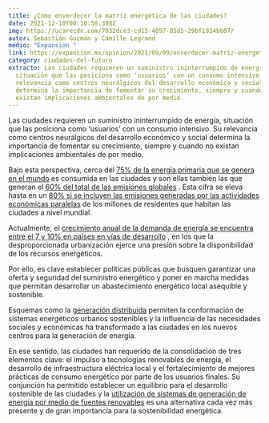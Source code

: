 ```yaml
---
title: ¿Cómo enverdecer la matriz energética de las ciudades?
date: 2021-12-10T00:10:58.398Z
img: https://ucarecdn.com/7032dce3-cd15-4097-85d5-29bf1924bb87/
autor: Sebastián Guzmán y Camille Legrand
medio: "Expansion "
link: https://expansion.mx/opinion/2021/09/09/enverdecer-matriz-energetica-ciudades
category: ciudades-del-futuro
extracto: Las ciudades requieren un suministro ininterrumpido de energía,
  situación que las posiciona como ‘usuarios’ con un consumo intensivo. Su
  relevancia como centros neurálgicos del desarrollo económico y social
  determina la importancia de fomentar su crecimiento, siempre y cuando no
  existan implicaciones ambientales de por medio.
---
```

Las ciudades requieren un suministro ininterrumpido de energía, situación que las posiciona como ‘usuarios’ con un consumo intensivo. Su relevancia como centros neurálgicos del desarrollo económico y social determina la importancia de fomentar su crecimiento, siempre y cuando no existan implicaciones ambientales de por medio.

Bajo esta perspectiva, cerca del [75% de la energía primaria que se genera en el mundo](https://unhabitat.org/topic/energy) es consumida en las ciudades y son ellas también las que generan el [60% del total de las emisiones globales](https://iea.blob.core.windows.net/assets/59268647-0b70-4e7b-9f78-269e5ee93f26/Energy_Efficiency_2020.pdf) . Esta cifra se eleva hasta en un [80% si se incluyen las emisiones generadas por las actividades económicas paralelas](https://unhabitat.org/topic/energy) de los millones de residentes que habitan las ciudades a nivel mundial.

Actualmente, el [crecimiento anual de la demanda de energía se encuentra entre el 7 y 10% en países en vías de desarrollo](https://unhabitat.org/topic/energy) , en los que la desproporcionada urbanización ejerce una presión sobre la disponibilidad de los recursos energéticos.

Por ello, es clave establecer políticas públicas que busquen garantizar una oferta y seguridad del suministro energético y poner en marcha medidas que permitan desarrollar un abastecimiento energético local asequible y sostenible.

Esquemas como la [generación distribuida](https://www.gob.mx/conuee/acciones-y-programas/que-es-la-generacion-distribuida-estados-y-municipios) permiten la conformación de sistemas energéticos urbanos sostenibles y la influencia de las necesidades sociales y económicas ha transformado a las ciudades en los nuevos centros para la generación de energía.

En ese sentido, las ciudades han requerido de la consolidación de tres elementos clave: el impulso a tecnologías renovables de energía, el desarrollo de infraestructura eléctrica local y el fortalecimiento de mejores prácticas de consumo energético por parte de los usuarios finales. Su conjunción ha permitido establecer un equilibrio para el desarrollo sostenible de las ciudades y la [utilización de sistemas de generación de energía por medio de fuentes renovables](https://www.un.org/es/chronicle/article/la-energia-urbana-sostenible-es-el-futuro) es una alternativa cada vez más presente y de gran importancia para la sostenibilidad energética.